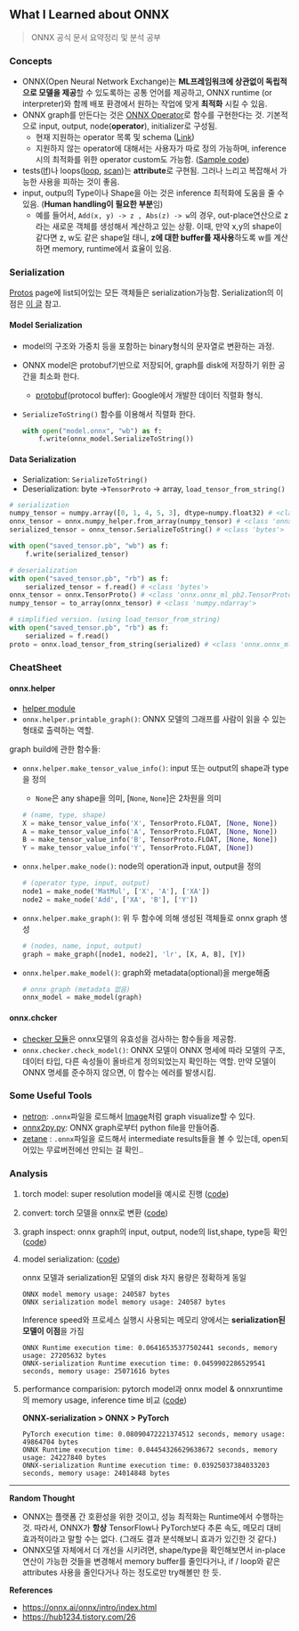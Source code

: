 ## What I Learned about ONNX

> ONNX 공식 문서 요약정리 및 분석 공부

### Concepts

- ONNX(Open Neural Network Exchange)는 **ML프레임워크에 상관없이 독립적으로 모델을 제공**할 수 있도록하는 공통 언어를 제공하고, ONNX runtime (or interpreter)와 함께 배포 환경에서 원하는 작업에 맞게 **최적화** 시킬 수 있음.
- ONNX graph를 만든다는 것은 [ONNX Operator](https://onnx.ai/onnx/operators/index.html#l-onnx-operators)로 함수를 구현한다는 것. 기본적으로 input, output, node(**operator**), initializer로 구성됨.
  - 현재 지원하는 operator 목록 및 schema ([Link](https://github.com/onnx/onnx/blob/main/docs/Operators.md))
  - 지원하지 않는 operator에 대해서는 사용자가 따로 정의 가능하며, inference시의 최적화를 위한 operator custom도 가능함. ([Sample code](https://onnx.ai/onnx/expect_onnxruntime.html#l-function-expect))
- tests([If](https://onnx.ai/onnx/operators/onnx__If.html#l-onnx-doc-if))나 loops([loop](https://onnx.ai/onnx/operators/onnx__Loop.html#l-onnx-doc-loop), [scan](https://onnx.ai/onnx/operators/onnx__Scan.html#l-onnx-doc-scan))는 **attribute**로 구현됨. 그러나 느리고 복잡해서 가능한 사용을 피하는 것이 좋음.
- input, outpu의 Type이나 Shape을 아는 것은 inference 최적화에 도움을 줄 수 있음. (**Human handling이 필요한 부분**임)
  - 예를 들어서, `Add(x, y) -> z , Abs(z) -> w`의 경우, out-place연산으로 z라는 새로운 객체를 생성해서 계산하고 있는 상황. 이때, 만약 x,y의 shape이 같다면 z, w도 같은 shape일 태니, **z에 대한 buffer를 재사용**하도록 w를 계산하면 memory, runtime에서 효율이 있음.



### Serialization

[Protos](https://onnx.ai/onnx/api/classes.html#l-onnx-classes) page에 list되어있는 모든 객체들은 serialization가능함. Serialization의 이점은 [이 글]( https://hub1234.tistory.com/26) 참고.

#### Model Serialization

- model의 구조와 가중치 등을 포함하는 binary형식의 문자열로 변환하는 과정.

- ONNX model은 protobuf기반으로 저장되어, graph를 disk에 저장하기 위한 공간을 최소화 한다.

  - [protobuf](https://protobuf.dev/getting-started/pythontutorial/#parsing-and-serialization)(protocol buffer): Google에서 개발한 데이터 직렬화 형식. 

- `SerializeToString()` 함수를 이용해서 직렬화 한다.

  ```python
  with open("model.onnx", "wb") as f:
      f.write(onnx_model.SerializeToString())
  ```

#### Data Serialization

- Serialization: `SerializeToString()`
- Deserialization: byte →`TensorProto` → array, `load_tensor_from_string()`

```python
# serialization
numpy_tensor = numpy.array([0, 1, 4, 5, 3], dtype=numpy.float32) # <class 'numpy.ndarray'>
onnx_tensor = onnx.numpy_helper.from_array(numpy_tensor) # <class 'onnx.onnx_ml_pb2.TensorProto'>
serialized_tensor = onnx_tensor.SerializeToString() # <class 'bytes'>

with open("saved_tensor.pb", "wb") as f:
    f.write(serialized_tensor)

# deserialization
with open("saved_tensor.pb", "rb") as f:
    serialized_tensor = f.read() # <class 'bytes'>
onnx_tensor = onnx.TensorProto() # <class 'onnx.onnx_ml_pb2.TensorProto'>
numpy_tensor = to_array(onnx_tensor) # <class 'numpy.ndarray'>

# simplified version. (using load_tensor_from_string)
with open("saved_tensor.pb", "rb") as f:
    serialized = f.read()
proto = onnx.load_tensor_from_string(serialized) # <class 'onnx.onnx_ml_pb2.TensorProto'>
```



### CheatSheet

#### onnx.helper 

- [helper module](https://onnx.ai/onnx/api/helper.html#l-onnx-make-function)
- `onnx.helper.printable_graph()`: ONNX 모델의 그래프를 사람이 읽을 수 있는 형태로 출력하는 역할. 

graph build에 관한 함수들:

- `onnx.helper.make_tensor_value_info()`: input 또는 output의 shape과 type을 정의

  - `None`은 any shape을 의미, [`None`, `None`]은 2차원을 의미

  ```python
  # (name, type, shape)
  X = make_tensor_value_info('X', TensorProto.FLOAT, [None, None])
  A = make_tensor_value_info('A', TensorProto.FLOAT, [None, None])
  B = make_tensor_value_info('B', TensorProto.FLOAT, [None, None])
  Y = make_tensor_value_info('Y', TensorProto.FLOAT, [None])
  ```

- `onnx.helper.make_node()`: node의 operation과 input, output을 정의

  ```python
  # (operator type, input, output)
  node1 = make_node('MatMul', ['X', 'A'], ['XA']) 
  node2 = make_node('Add', ['XA', 'B'], ['Y'])
  ```

- `onnx.helper.make_graph()`: 위 두 함수에 의해 생성된 객체들로 onnx graph 생성

  ```python
  # (nodes, name, input, output)
  graph = make_graph([node1, node2], 'lr', [X, A, B], [Y])
  ```

- `onnx.helper.make_model()`: graph와 metadata(optional)을 merge해줌

  ```python
  # onnx graph (metadata 없음)
  onnx_model = make_model(graph)
  ```

#### onnx.chcker 

- [checker 모듈](https://onnx.ai/onnx/api/checker.html)은 onnx모델의 유효성을 검사하는 함수들을 제공함. 
- `onnx.checker.check_model()`: ONNX 모델이 ONNX 명세에 따라 모델의 구조, 데이터 타입, 다른 속성들이 올바르게 정의되었는지 확인하는 역할. 만약 모델이 ONNX 명세를 준수하지 않으면, 이 함수는 에러를 발생시킴. 



### Some Useful Tools

- [netron](https://netron.app/): `.onnx`파일을 로드해서 [Image](./results/super_resolution.onnx.png)처럼 graph visualize할 수 있다.
- [onnx2py.py](https://github.com/microsoft/onnxconverter-common/blob/master/onnxconverter_common/onnx2py.py): ONNX graph로부터 python file을 만들어줌. 
- [zetane](https://github.com/zetane/viewer) : `.onnx`파일을 로드해서 intermediate results들을 볼 수 있는데, open되어있는 무료버전에선 안되는 걸 확인..



### Analysis

1. torch model: super resolution model을 예시로 진행 ([code](./model.py))

2. convert: torch 모델을 onnx로 변환 ([code](./torch_to_onnx.py))

3. graph inspect: onnx graph의 input, output, node의 list,shape, type등 확인 ([code](./graph_inspect.py))

4. model serialization: ([code](./model_serialization.py))

   onnx 모델과 serialization된 모델의 disk 차지 용량은 정확하게 동일

   ```
   ONNX model memory usage: 240587 bytes
   ONNX serialization model memory usage: 240587 bytes
   ```

   Inference speed와 프로세스 실행시 사용되는 메모리 양에서는 **serialization된 모델이 이점**을 가짐

   ```
   ONNX Runtime execution time: 0.06416535377502441 seconds, memory usage: 27205632 bytes
   ONNX-serialization Runtime execution time: 0.0459902286529541 seconds, memory usage: 25071616 bytes
   ```

5. performance comparision: pytorch model과 onnx model & onnxruntime의 memory usage, inference time 비교 ([code](./performance.py))

   **ONNX-serialization > ONNX > PyTorch**

   ```
   PyTorch execution time: 0.08090472221374512 seconds, memory usage: 49864704 bytes
   ONNX Runtime execution time: 0.04454326629638672 seconds, memory usage: 24227840 bytes
   ONNX-serialization Runtime execution time: 0.03925037384033203 seconds, memory usage: 24014848 bytes
   ```

   

---

**Random Thought**

- ONNX는 플랫폼 간 호환성을 위한 것이고, 성능 최적화는 Runtime에서 수행하는 것. 따라서, ONNX가 **항상** TensorFlow나 PyTorch보다 추론 속도, 메모리 대비 효과적이라고 말할 수는 없다. (그래도 결과 분석해보니 효과가 있긴한 것 같다.)
- ONNX모델 자체에서 더 개선을 시키려면, shape/type을 확인해보면서 in-place연산이 가능한 것들을 변경해서 memory buffer를 줄인다거나, if / loop와 같은 attributes 사용을 줄인다거나 하는 정도로만 try해볼만 한 듯.



**References** 

- https://onnx.ai/onnx/intro/index.html
- https://hub1234.tistory.com/26
